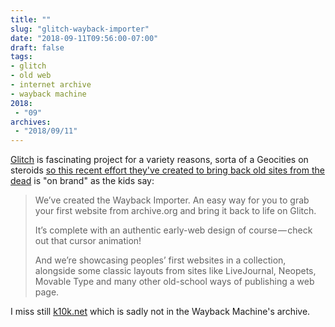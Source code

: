 ```yaml
---
title: ""
slug: "glitch-wayback-importer"
date: "2018-09-11T09:56:00-07:00"
draft: false
tags:
- glitch
- old web
- internet archive
- wayback machine
2018:
 - "09"
archives:
 - "2018/09/11"
---
```


[Glitch][] is fascinating project for a variety reasons, sorta of a Geocities on steroids [so this recent effort they've created to bring back old sites from the dead][1] is "on brand" as the kids say:

> We’ve created the Wayback Importer. An easy way for you to grab your first website from archive.org and bring it back to life on Glitch.
> 
> It’s complete with an authentic early-web design of course — check out that cursor animation!
> 
> And we’re showcasing peoples’ first websites in a collection, alongside some classic layouts from sites like LiveJournal, Neopets, Movable Type and many other old-school ways of publishing a web page.

I miss still [k10k.net][k10k] which is sadly not in the Wayback Machine's archive.

[1]: https://medium.com/glitch/help-us-bring-back-the-creative-web-6ee232678417
[k10k]: https://www.webdesignmuseum.org/gallery/kaliber10000-2003
[Glitch]: https://glitch.com/about/
